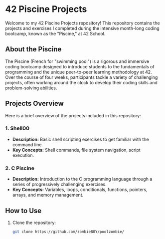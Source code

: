 # 42 Piscine Projects

Welcome to my 42 Piscine Projects repository! This repository contains the projects and exercises I completed during the intensive month-long coding bootcamp, known as the "Piscine," at 42 School. 

## About the Piscine

The Piscine (French for "swimming pool") is a rigorous and immersive coding bootcamp designed to introduce students to the fundamentals of programming and the unique peer-to-peer learning methodology at 42. Over the course of four weeks, participants tackle a variety of challenging projects, often working around the clock to develop their coding skills and problem-solving abilities.

## Projects Overview

Here is a brief overview of the projects included in this repository:

### 1. **Shell00**
- **Description:** Basic shell scripting exercises to get familiar with the command line.
- **Key Concepts:** Shell commands, file system navigation, script execution.

### 2. **C Piscine**
- **Description:** Introduction to the C programming language through a series of progressively challenging exercises.
- **Key Concepts:** Variables, loops, conditionals, functions, pointers, arrays, and memory management.


## How to Use

1. Clone the repository:
   ```bash
   git clone https://github.com/zombieB0Y/poolzombie/
